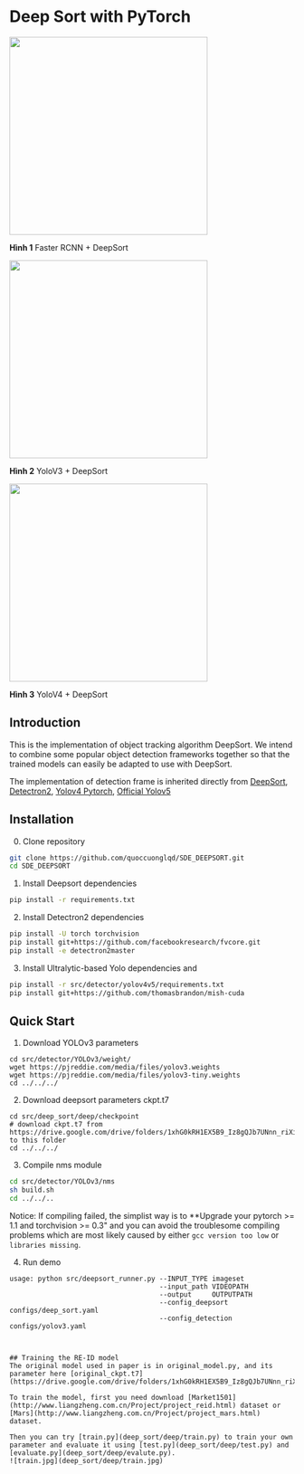 # Deep Sort with PyTorch

<img src="demo/faster.gif" width="350" height="350" />

**Hình 1** Faster RCNN + DeepSort

<img src="demo/yolov3.gif" width="350" height="350" />

**Hình 2** YoloV3 + DeepSort

<img src="demo/yolov4.gif" width="350" height="350" />

**Hình 3** YoloV4 + DeepSort

## Introduction
This is the implementation of object tracking algorithm DeepSort. We intend to combine some popular object detection frameworks together so that the trained models can easily be adapted to use with DeepSort.

The implementation of detection frame is inherited directly from [DeepSort](https://github.com/ZQPei/deep_sort_pytorch), [Detectron2](https://github.com/facebookresearch/detectron2), [Yolov4 Pytorch](https://github.com/WongKinYiu/PyTorch_YOLOv4/tree/u5), [Official Yolov5](https://github.com/ultralytics/yolov5)

## Installation
0. Clone repository
```bash
git clone https://github.com/quoccuonglqd/SDE_DEEPSORT.git
cd SDE_DEEPSORT
```

1. Install Deepsort dependencies
```bash
pip install -r requirements.txt
```

2. Install Detectron2 dependencies
```bash
pip install -U torch torchvision
pip install git+https://github.com/facebookresearch/fvcore.git
pip install -e detectron2master
```

3. Install Ultralytic-based Yolo dependencies and
```bash
pip install -r src/detector/yolov4v5/requirements.txt
pip install git+https://github.com/thomasbrandon/mish-cuda
```

## Quick Start
1. Download YOLOv3 parameters
```
cd src/detector/YOLOv3/weight/
wget https://pjreddie.com/media/files/yolov3.weights
wget https://pjreddie.com/media/files/yolov3-tiny.weights
cd ../../../
```

2. Download deepsort parameters ckpt.t7
```
cd src/deep_sort/deep/checkpoint
# download ckpt.t7 from
https://drive.google.com/drive/folders/1xhG0kRH1EX5B9_Iz8gQJb7UNnn_riXi6 to this folder
cd ../../../
```  

3. Compile nms module
```bash
cd src/detector/YOLOv3/nms
sh build.sh
cd ../../..
```

Notice:
If compiling failed, the simplist way is to **Upgrade your pytorch >= 1.1 and torchvision >= 0.3" and you can avoid the troublesome compiling problems which are most likely caused by either `gcc version too low` or `libraries missing`.

4. Run demo
```
usage: python src/deepsort_runner.py --INPUT_TYPE imageset
                                     --input_path VIDEOPATH
                                     --output     OUTPUTPATH
                                     --config_deepsort configs/deep_sort.yaml    
                                     --config_detection configs/yolov3.yaml 



## Training the RE-ID model
The original model used in paper is in original_model.py, and its parameter here [original_ckpt.t7](https://drive.google.com/drive/folders/1xhG0kRH1EX5B9_Iz8gQJb7UNnn_riXi6).  

To train the model, first you need download [Market1501](http://www.liangzheng.com.cn/Project/project_reid.html) dataset or [Mars](http://www.liangzheng.com.cn/Project/project_mars.html) dataset.  

Then you can try [train.py](deep_sort/deep/train.py) to train your own parameter and evaluate it using [test.py](deep_sort/deep/test.py) and [evaluate.py](deep_sort/deep/evalute.py).
![train.jpg](deep_sort/deep/train.jpg)


